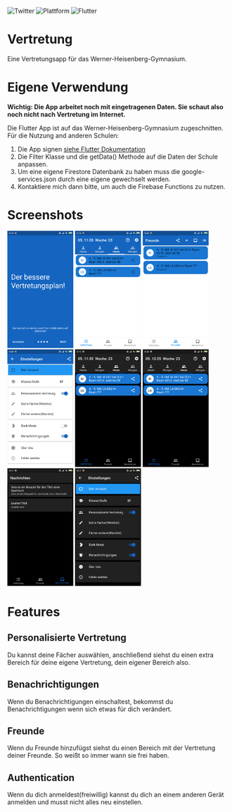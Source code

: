 ![Twitter](https://img.shields.io/twitter/follow/Vinadon_?label=Text%20me&style=social)
![Plattform](https://img.shields.io/badge/Plattform-Android-blue)
![Flutter](https://img.shields.io/badge/Flutter%20-based-blue)
# Vertretung
Eine Vertretungsapp für das Werner-Heisenberg-Gymnasium.

# Eigene Verwendung
**Wichtig: Die App arbeitet noch mit eingetragenen Daten. Sie schaut also noch nicht nach Vertretung im Internet.**

Die Flutter App ist auf das Werner-Heisenberg-Gymnasium zugeschnitten. Für die Nutzung and anderen Schulen:
1. Die App signen [siehe Flutter Dokumentation](https://flutter.dev/docs/deployment/android#signing-the-app)
2. Die Filter Klasse und die getData() Methode auf die Daten der Schule anpassen. 
3. Um eine eigene Firestore Datenbank zu haben muss die google-services.json durch eine eigene gewechselt werden. 
4. Kontaktiere mich dann bitte, um auch die Firebase Functions zu nutzen.

# Screenshots
<img 
    src = Images/IntroScreen.png
    alt= "IntroScreen"
    width = 150>
<img 
    src = Images/VertretungPageLightMode.png
    alt= "IntroScreen"
    width = 150>
<img 
    src = Images/FriendPageLightMode.png
    alt= "IntroScreen"
    width = 150>
<img 
    src = Images/SettingsPageLightMode.png
    alt= "IntroScreen"
    width = 150>
<img 
    src = Images/VertretungPageDarkMode.png
    alt= "IntroScreen"
    width = 150>
<img 
    src = Images/FriendPageDarkMode.png
    alt= "IntroScreen"
    width = 150>
<img 
    src = Images/NewsPageDarkMode.png
    alt= "IntroScreen"
    width = 150>
<img 
    src = Images/SettingsPageDarkMode.png
    alt= "IntroScreen"
    width = 150>

# Features
## Personalisierte Vertretung
Du kannst deine Fächer auswählen, anschließend siehst du einen extra Bereich für deine eigene Vertretung, dein eigener Bereich also.

## Benachrichtigungen
Wenn du Benachrichtigungen einschaltest, bekommst du Benachrichtigungen wenn sich etwas für dich verändert.

## Freunde
Wenn du Freunde hinzufügst siehst du einen Bereich mit der Vertretung deiner Freunde. So weißt so immer wann sie frei haben.

## Authentication
Wenn du dich anmeldest(freiwillig) kannst du dich an einem anderen Gerät anmelden und musst nicht alles neu einstellen.